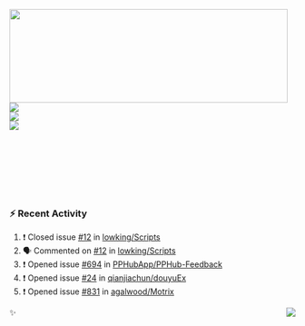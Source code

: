 <p>
  <img align="left" width="490" height="165" src="https://github-readme-stats.vercel.app/api?username=lowking&show_icons=true&hide_border=true&line_height=20&title_color=000000&icon_color=555&show_owner=true&text_color=777"/>
  <p>
    <a href="https://t.me/Violettoy_bot"><img src="https://img.shields.io/badge/Telegram-%2352A4DB.svg?&style=social&logo=telegram&logoColor=white" /></a>
    </br>
    <img src="https://github.com/lowking/lowking/workflows/Waka%20Readme/badge.svg" />
    </br>
    <img src="https://github.com/lowking/lowking/workflows/Activity%20Readme/badge.svg" />
  </p>
  </br>
  </br>
  </br>
  </br>
</p>
</br>

### :zap: Recent Activity

<!--START_SECTION:activity-->
1. ❗️ Closed issue [#12](https://github.com/lowking/Scripts/issues/12) in [lowking/Scripts](https://github.com/lowking/Scripts)
2. 🗣 Commented on [#12](https://github.com/lowking/Scripts/issues/12) in [lowking/Scripts](https://github.com/lowking/Scripts)
3. ❗️ Opened issue [#694](https://github.com/PPHubApp/PPHub-Feedback/issues/694) in [PPHubApp/PPHub-Feedback](https://github.com/PPHubApp/PPHub-Feedback)
4. ❗️ Opened issue [#24](https://github.com/qianjiachun/douyuEx/issues/24) in [qianjiachun/douyuEx](https://github.com/qianjiachun/douyuEx)
5. ❗️ Opened issue [#831](https://github.com/agalwood/Motrix/issues/831) in [agalwood/Motrix](https://github.com/agalwood/Motrix)
<!--END_SECTION:activity-->

✨<img align="right" src="http://profile-counter.glitch.me/lowking/count.svg"/>
